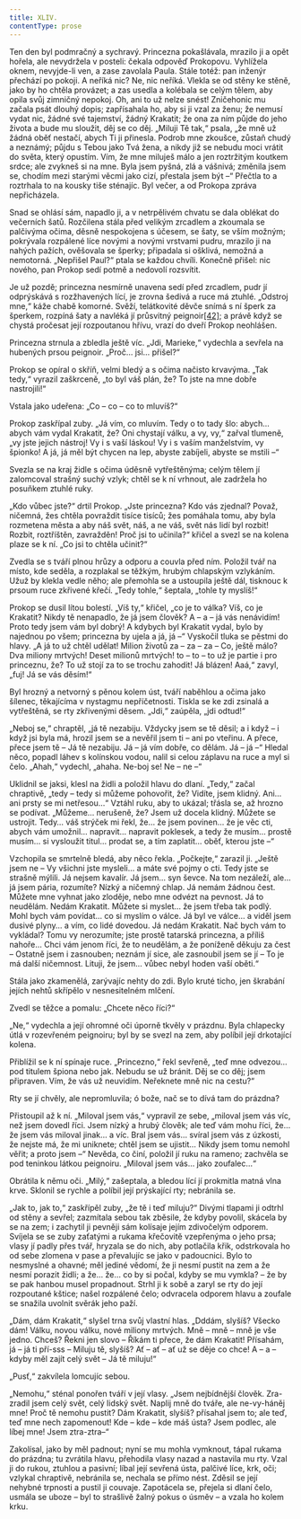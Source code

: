 ```yaml
---
title: XLIV.
contentType: prose
---
```


  

Ten den byl podmračný a sychravý. Princezna pokašlávala, mrazilo ji a opět hořela, ale nevydržela v posteli: čekala odpověď Prokopovu. Vyhlížela oknem, nevyjde-li ven, a zase zavolala Paula. Stále totéž: pan inženýr přechází po pokoji. A neříká nic? Ne, nic neříká. Vlekla se od stěny ke stěně, jako by ho chtěla provázet; a zas usedla a kolébala se celým tělem, aby opila svůj zimničný nepokoj. Oh, ani to už nelze snést! Zničehonic mu začala psát dlouhý dopis; zapřísahala ho, aby si ji vzal za ženu; že nemusí vydat nic, žádné své tajemství, žádný Krakatit; že ona za ním půjde do jeho života a bude mu sloužit, děj se co děj. „Miluji Tě tak,“ psala, „že mně už žádná oběť nestačí, abych Ti ji přinesla. Podrob mne zkoušce, zůstaň chudý a neznámý; půjdu s Tebou jako Tvá žena, a nikdy již se nebudu moci vrátit do světa, který opustím. Vím, že mne miluješ málo a jen roztržitým koutkem srdce; ale zvykneš si na mne. Byla jsem pyšná, zlá a vášnivá; změnila jsem se, chodím mezi starými věcmi jako cizí, přestala jsem být –“ Přečtla to a roztrhala to na kousky tiše sténajíc. Byl večer, a od Prokopa zpráva nepřicházela.

Snad se ohlásí sám, napadlo ji, a v netrpělivém chvatu se dala oblékat do večerních šatů. Rozčilena stála před velikým zrcadlem a zkoumala se palčivýma očima, děsně nespokojena s účesem, se šaty, se vším možným; pokrývala rozpálené líce novými a novými vrstvami pudru, mrazilo ji na nahých pažích, ověšovala se šperky; připadala si ošklivá, nemožná a nemotorná. „Nepřišel Paul?“ ptala se každou chvíli. Konečně přišel: nic nového, pan Prokop sedí potmě a nedovolí rozsvítit.

Je už pozdě; princezna nesmírně unavena sedí před zrcadlem, pudr jí odprýskává s rozžhavených lící, je zrovna šedivá a ruce má ztuhlé. „Odstroj mne,“ káže chabě komorné. Svěží, telátkovité děvče snímá s ní šperk za šperkem, rozpíná šaty a navléká jí průsvitný peignoir[\[42\]](./resources/undefined); a právě když se chystá pročesat její rozpoutanou hřívu, vrazí do dveří Prokop neohlášen.

Princezna strnula a zbledla ještě víc. „Jdi, Marieke,“ vydechla a sevřela na hubených prsou peignoir. „Proč… jsi… přišel?“

Prokop se opíral o skříň, velmi bledý a s očima načisto krvavýma. „Tak tedy,“ vyrazil zaškrceně, „to byl váš plán, že? To jste na mne dobře nastrojili!“

Vstala jako udeřena: „Co – co – co to mluvíš?“

Prokop zaskřípal zuby. „Já vím, co mluvím. Tedy o to tady šlo: abych… abych vám vydal Krakatit, že? Oni chystají válku, a vy, vy,“ zařval tlumeně, „vy jste jejich nástroj! Vy i s vaší láskou! Vy i s vaším manželstvím, vy špionko! A já, já měl být chycen na lep, abyste zabíjeli, abyste se mstili –“

Svezla se na kraj židle s očima úděsně vytřeštěnýma; celým tělem jí zalomcoval strašný suchý vzlyk; chtěl se k ní vrhnout, ale zadržela ho posuňkem ztuhlé ruky.

„Kdo vůbec jste?“ drtil Prokop. „Jste princezna? Kdo vás zjednal? Považ, ničemná, žes chtěla povraždit tisíce tisíců; žes pomáhala tomu, aby byla rozmetena města a aby náš svět, náš, a ne váš, svět nás lidí byl rozbit! Rozbit, roztříštěn, zavražděn! Proč jsi to učinila?“ křičel a svezl se na kolena plaze se k ní. „Co jsi to chtěla učinit?“

Zvedla se s tváří plnou hrůzy a odporu a couvla před ním. Položil tvář na místo, kde seděla, a rozplakal se těžkým, hrubým chlapským vzlykáním. Užuž by klekla vedle něho; ale přemohla se a ustoupila ještě dál, tisknouc k prsoum ruce zkřivené křečí. „Tedy tohle,“ šeptala, „tohle ty myslíš!“

Prokop se dusil lítou bolestí. „Víš ty,“ křičel, „co je to válka? Víš, co je Krakatit? Nikdy tě nenapadlo, že já jsem člověk? A – a – já vás nenávidím! Proto tedy jsem vám byl dobrý! A kdybych byl Krakatit vydal, bylo by najednou po všem; princezna by ujela a já, já –“ Vyskočil tluka se pěstmi do hlavy. „A já to už chtěl udělat! Milion životů za – za – za – Co, ještě málo? Dva miliony mrtvých! Deset milionů mrtvých! to – to – to už je partie i pro princeznu, že? To už stojí za to se trochu zahodit! Já blázen! Aaá,“ zavyl, „fuj! Já se vás děsím!“

Byl hrozný a netvorný s pěnou kolem úst, tváří naběhlou a očima jako šílenec, těkajícíma v nystagmu nepříčetnosti. Tiskla se ke zdi zsinalá a vytřeštěná, se rty zkřivenými děsem. „Jdi,“ zaúpěla, „jdi odtud!“

„Neboj se,“ chraptěl, „já tě nezabiju. Vždycky jsem se tě děsil; a i když – i když jsi byla má, hrozil jsem se a nevěřil jsem ti – ani po vteřinu. A přece, přece jsem tě – Já tě nezabiju. Já – já vím dobře, co dělám. Já – já –“ Hledal něco, popadl láhev s kolínskou vodou, nalil si celou záplavu na ruce a myl si čelo. „Ahah,“ vydechl, „ahaha. Ne-boj se! Ne – ne –“

Uklidnil se jaksi, klesl na židli a položil hlavu do dlaní. „Tedy,“ začal chraptivě, „tedy – tedy si můžeme pohovořit, že? Vidíte, jsem klidný. Ani… ani prsty se mi netřesou…“ Vztáhl ruku, aby to ukázal; třásla se, až hrozno se podívat. „Můžeme… nerušeně, že? Jsem už docela klidný. Můžete se ustrojit. Tedy… váš strýček mi řekl, že… že jsem povinen… že je věc cti, abych vám umožnil… napravit… napravit poklesek, a tedy že musím… prostě musím… si vysloužit titul… prodat se, a tím zaplatit… oběť, kterou jste –“

Vzchopila se smrtelně bledá, aby něco řekla. „Počkejte,“ zarazil ji. „Ještě jsem ne – Vy všichni jste mysleli… a máte své pojmy o cti. Tedy jste se strašně mýlili. Já nejsem kavalír. Já jsem… syn ševce. Na tom nezáleží, ale… já jsem pária, rozumíte? Nízký a ničemný chlap. Já nemám žádnou čest. Můžete mne vyhnat jako zloděje, nebo mne odvézt na pevnost. Já to neudělám. Nedám Krakatit. Můžete si myslet… že jsem třeba tak podlý. Mohl bych vám povídat… co si myslím o válce. Já byl ve válce… a viděl jsem dusivé plyny… a vím, co lidé dovedou. Já nedám Krakatit. Nač bych vám to vykládal? Tomu vy nerozumíte; jste prostě tatarská princezna, a příliš nahoře… Chci vám jenom říci, že to neudělám, a že poníženě děkuju za čest – Ostatně jsem i zasnouben; neznám jí sice, ale zasnoubil jsem se jí – To je má další ničemnost. Lituji, že jsem… vůbec nebyl hoden vaší oběti.“

Stála jako zkamenělá, zarývajíc nehty do zdi. Bylo kruté ticho, jen škrabání jejích nehtů skřípělo v nesnesitelném mlčení.

Zvedl se těžce a pomalu: „Chcete něco říci?“

„Ne,“ vydechla a její ohromné oči úporně tkvěly v prázdnu. Byla chlapecky útlá v rozevřeném peignoiru; byl by se svezl na zem, aby políbil její drkotající kolena.

Přiblížil se k ní spínaje ruce. „Princezno,“ řekl sevřeně, „teď mne odvezou… pod titulem špiona nebo jak. Nebudu se už bránit. Děj se co děj; jsem připraven. Vím, že vás už neuvidím. Neřeknete mně nic na cestu?“

Rty se jí chvěly, ale nepromluvila; ó bože, nač se to dívá tam do prázdna?

Přistoupil až k ní. „Miloval jsem vás,“ vypravil ze sebe, „miloval jsem vás víc, než jsem dovedl říci. Jsem nízký a hrubý člověk; ale teď vám mohu říci, že… že jsem vás miloval jinak… a víc. Bral jsem vás… svíral jsem vás z úzkosti, že nejste má, že mi uniknete; chtěl jsem se ujistit… Nikdy jsem tomu nemohl věřit; a proto jsem –“ Nevěda, co činí, položil jí ruku na rameno; zachvěla se pod teninkou látkou peignoiru. „Miloval jsem vás… jako zoufalec…“

Obrátila k němu oči. „Milý,“ zašeptala, a bledou lící jí prokmitla matná vlna krve. Sklonil se rychle a políbil její prýskající rty; nebránila se.

„Jak to, jak to,“ zaskřípěl zuby, „že tě i teď miluju?“ Divými tlapami ji odtrhl od stěny a sevřel; zazmítala sebou tak zběsile, že kdyby povolil, skácela by se na zem; i zachytil ji pevněji sám kolísaje jejím zdivočelým odporem. Svíjela se se zuby zaťatými a rukama křečovitě vzepřenýma o jeho prsa; vlasy jí padly přes tvář, hryzala se do nich, aby potlačila křik, odstrkovala ho od sebe zlomena v pase a převalujíc se jako v padoucnici. Bylo to nesmyslné a ohavné; měl jediné vědomí, že ji nesmí pustit na zem a že nesmí porazit židli; a že… že… co by si počal, kdyby se mu vymkla? – že by se pak hanbou musel propadnout. Strhl ji k sobě a zaryl se rty do její rozpoutané kštice; našel rozpálené čelo; odvracela odporem hlavu a zoufale se snažila uvolnit svěrák jeho paží.

„Dám, dám Krakatit,“ slyšel trna svůj vlastní hlas. „Dddám, slyšíš? Všecko dám! Válku, novou válku, nové miliony mrtvých. Mně – mně – mně je vše jedno. Chceš? Řekni jen slovo – Říkám ti přece, že dám Krakatit! Přísahám, já – já ti pří-sss – Miluju tě, slyšíš? Ať – ať – ať už se děje co chce! A – a – kdyby měl zajít celý svět – Já tě miluju!“

„Pusť,“ zakvílela lomcujíc sebou.

„Nemohu,“ sténal ponořen tváří v její vlasy. „Jsem nejbídnější člověk. Zra-zradil jsem celý svět, celý lidský svět. Naplij mně do tváře, ale ne-vy-háněj mne! Proč tě nemohu pustit? Dám Krakatit, slyšíš? přísahal jsem to; ale teď, teď mne nech zapomenout! Kde – kde – kde máš ústa? Jsem podlec, ale líbej mne! Jsem ztra-ztra–“

Zakolísal, jako by měl padnout; nyní se mu mohla vymknout, tápal rukama do prázdna; tu zvrátila hlavu, přehodila vlasy nazad a nastavila mu rty. Vzal ji do rukou, ztuhlou a pasivní; líbal její sevřená ústa, palčivé líce, krk, oči; vzlykal chraptivě, nebránila se, nechala se přímo nést. Zděsil se její nehybné trpnosti a pustil ji couvaje. Zapotácela se, přejela si dlaní čelo, usmála se uboze – byl to strašlivě žalný pokus o úsměv – a vzala ho kolem krku.
